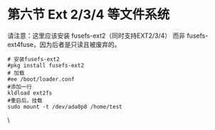 # 第六节 Ext 2/3/4 等文件系统

请注意：这里应该安装 fusefs-ext2（同时支持EXT2/3/4） 而非 fusefs-ext4fuse，因为后者是只读且被废弃的。

```
# 安装fusefs-ext2
#pkg install fusefs-ext2
# 加载
#ee /boot/loader.conf
#添加一行
kldload ext2fs
#重启后，挂载
sudo mount -t /dev/ada0p8 /home/test
```

\

